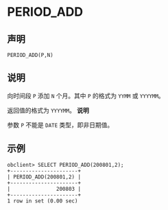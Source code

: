 PERIOD_ADD 
===============================



声明 
-----------------------

```unknow
PERIOD_ADD(P,N)
```



说明 
-----------------------

向时间段 `P` 添加 `N` 个月。其中 `P` 的格式为 `YYMM` 或 `YYYYMM`。

返回值的格式为 `YYYYMM`。
**说明**



参数 `P` 不能是 `DATE` 类型，即非日期值。

示例 
-----------------------

```unknow
obclient> SELECT PERIOD_ADD(200801,2);
+----------------------+
| PERIOD_ADD(200801,2) |
+----------------------+
|               200803 |
+----------------------+
1 row in set (0.00 sec)
```


